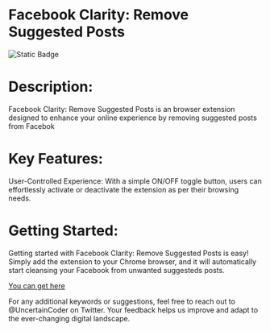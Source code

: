 # Facebook Clarity: Remove Suggested Posts

![Static Badge](https://img.shields.io/badge/Hello-Welcome-blue)

# Description:
Facebook Clarity: Remove Suggested Posts is an browser extension designed to enhance your online experience by removing suggested posts from Facebok

# Key Features:

User-Controlled Experience: With a simple ON/OFF toggle button, users can effortlessly activate or deactivate the extension as per their browsing needs.

# Getting Started:

Getting started with Facebook Clarity: Remove Suggested Posts is easy! Simply add the extension to your Chrome browser, and it will automatically start cleansing your Facebook from unwanted suggesteds posts. 

[You can get here](https://chromewebstore.google.com/detail/facebook-clarity-remove-s/pnlkpfhdofmkhgkbjcdfnlleldehgicl?hl=en)

For any additional keywords or suggestions, feel free to reach out to @UncertainCoder on Twitter. Your feedback helps us improve and adapt to the ever-changing digital landscape.